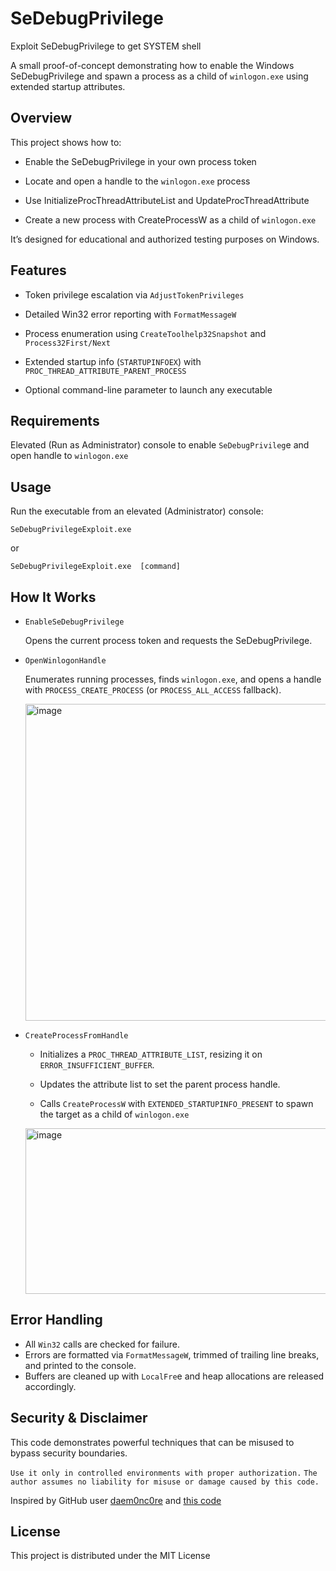 # SeDebugPrivilege
Exploit SeDebugPrivilege to get SYSTEM shell

A small proof-of-concept demonstrating how to enable the Windows SeDebugPrivilege and spawn a process as a child of `winlogon.exe` using extended startup attributes.


## Overview

This project shows how to:

- Enable the SeDebugPrivilege in your own process token

- Locate and open a handle to the `winlogon.exe` process

- Use InitializeProcThreadAttributeList and UpdateProcThreadAttribute

- Create a new process with CreateProcessW as a child of `winlogon.exe`

It’s designed for educational and authorized testing purposes on Windows.


## Features

- Token privilege escalation via `AdjustTokenPrivileges`

- Detailed Win32 error reporting with `FormatMessageW`

- Process enumeration using `CreateToolhelp32Snapshot` and `Process32First/Next`

- Extended startup info (`STARTUPINFOEX`) with `PROC_THREAD_ATTRIBUTE_PARENT_PROCESS`

- Optional command-line parameter to launch any executable


## Requirements

Elevated (Run as Administrator) console to enable `SeDebugPrivileg`e and open handle to `winlogon.exe`


## Usage

Run the executable from an elevated (Administrator) console:

    SeDebugPrivilegeExploit.exe  

or 

    SeDebugPrivilegeExploit.exe  [command]
    

## How It Works

- `EnableSeDebugPrivilege`

  Opens the current process token and requests the SeDebugPrivilege.

- `OpenWinlogonHandle`

  Enumerates running processes, finds `winlogon.exe`, and opens a handle with `PROCESS_CREATE_PROCESS` (or `PROCESS_ALL_ACCESS` fallback).
  
  <img width="612" height="507" alt="image" src="https://github.com/user-attachments/assets/32936c7d-de5c-4f19-b030-99c764539616" />


- `CreateProcessFromHandle`

    - Initializes a `PROC_THREAD_ATTRIBUTE_LIST`, resizing it on `ERROR_INSUFFICIENT_BUFFER`.

    - Updates the attribute list to set the parent process handle.

    - Calls `CreateProcessW` with `EXTENDED_STARTUPINFO_PRESENT` to spawn the target as a child of `winlogon.exe`
      
    <img width="752" height="265" alt="image" src="https://github.com/user-attachments/assets/3ba46717-d674-4ad4-8ca1-0f1cadd72c72" />


## Error Handling

  - All `Win32` calls are checked for failure.
  - Errors are formatted via `FormatMessageW`, trimmed of trailing line breaks, and printed to the console.
  - Buffers are cleaned up with `LocalFre`e and heap allocations are released accordingly.

    
## Security & Disclaimer
  
This code demonstrates powerful techniques that can be misused to bypass security boundaries.
  
`Use it only in controlled environments with proper authorization.` 
`The author assumes no liability for misuse or damage caused by this code.`

Inspired by GitHub user [daem0nc0re](https://github.com/daem0nc0re) and [this code](https://github.com/daem0nc0re/PrivFu/tree/main/PrivilegedOperations/SeDebugPrivilegePoC)


## License

This project is distributed under the MIT License
